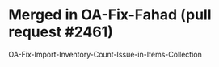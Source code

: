 # Merged in OA-Fix-Fahad (pull request #2461)

OA-Fix-Import-Inventory-Count-Issue-in-Items-Collection
